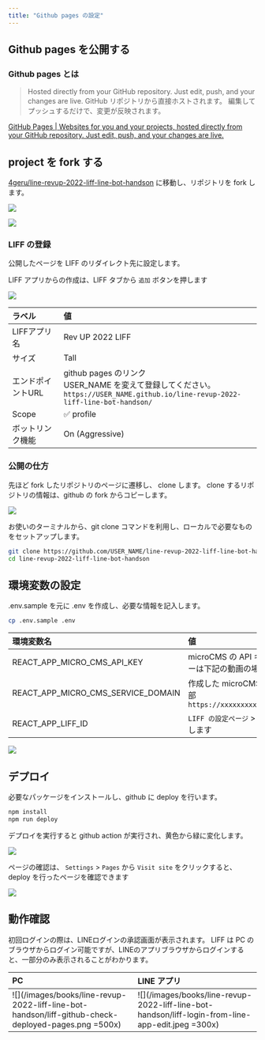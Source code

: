 ```yaml
---
title: "Github pages の設定"
---
```


## Github pages を公開する
### Github pages とは

> Hosted directly from your GitHub repository. Just edit, push, and your changes are live.
> GitHub リポジトリから直接ホストされます。 編集してプッシュするだけで、変更が反映されます。

[GitHub Pages | Websites for you and your projects, hosted directly from your GitHub repository. Just edit, push, and your changes are live.](https://pages.github.com/)

## project を fork する

[4geru/line-revup-2022-liff-line-bot-handson](https://github.com/4geru/line-revup-2022-liff-line-bot-handson) に移動し、リポジトリを fork します。

![](/images/books/line-revup-2022-liff-line-bot-handson/liff-fork-github-edit.png)

![](/images/books/line-revup-2022-liff-line-bot-handson/liff-confirm-github-edit.png)

### LIFF の登録

公開したページを LIFF のリダイレクト先に設定します。

LIFF アプリからの作成は、LIFF タブから `追加` ボタンを押します

![](/images/books/line-revup-2022-liff-line-bot-handson/line-liff-create-edit.png)

| ラベル | 値 |
| :--- | :--- |
| LIFFアプリ名 | Rev UP 2022 LIFF
| サイズ | Tall
| エンドポイントURL | github pages のリンク<br />USER_NAME を変えて登録してください。<br />`https://USER_NAME.github.io/line-revup-2022-liff-line-bot-handson/`
| Scope | ✅ profile
| ボットリンク機能 | On (Aggressive)

### 公開の仕方
先ほど fork したリポジトリのページに遷移し、 clone します。
clone するリポジトリの情報は、github の fork からコピーします。

![](/images/books/line-revup-2022-liff-line-bot-handson/liff-github-clone-edit.png)

お使いのターミナルから、git clone コマンドを利用し、ローカルで必要なものをセットアップします。

```sh
git clone https://github.com/USER_NAME/line-revup-2022-liff-line-bot-handson.git
cd line-revup-2022-liff-line-bot-handson
```

## 環境変数の設定

.env.sample を元に .env を作成し、必要な情報を記入します。

```sh
cp .env.sample .env
```

| 環境変数名 | 値 |
| :--- | :--- |
| REACT_APP_MICRO_CMS_API_KEY | microCMS の API キーを設定します。 API キーは下記の動画の場所にあります。 |
| REACT_APP_MICRO_CMS_SERVICE_DOMAIN | 作成した microCMS のサービスの URL の一部 <br /> `https://xxxxxxxxxx.microcms.io/apis/liff` |
| REACT_APP_LIFF_ID | `LIFF の設定ページ` > `LIFF` > `LIFF ID` をコピーします |

![](/images/books/line-revup-2022-liff-line-bot-handson/liff-micro-cms-show-api-key-edit.png)

## デプロイ

必要なパッケージをインストールし、github に deploy を行います。

```sh
npm install
npm run deploy
```

デプロイを実行すると github action が実行され、黄色から緑に変化します。

![](/images/books/line-revup-2022-liff-line-bot-handson/liff-github-action-check-edit.png)

ページの確認は、 `Settings` > `Pages` から `Visit site` をクリックすると、deploy を行ったページを確認できます

![](/images/books/line-revup-2022-liff-line-bot-handson/liff-github-check-deployed-unlogin-page.png)

## 動作確認

初回ログインの際は、LINEログインの承認画面が表示されます。
LIFF は PC のブラウザからログイン可能ですが、LINEのアプリブラウザからログインすると、一部分のみ表示されることがわかります。

| PC | LINE アプリ |
| :--- | :--- |
| ![](/images/books/line-revup-2022-liff-line-bot-handson/liff-github-check-deployed-pages.png =500x) | ![](/images/books/line-revup-2022-liff-line-bot-handson/liff-login-from-line-app-edit.jpeg =300x)
